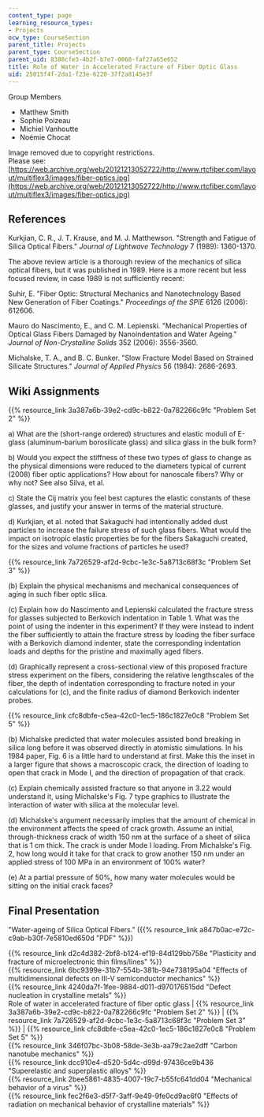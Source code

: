 ```yaml
---
content_type: page
learning_resource_types:
- Projects
ocw_type: CourseSection
parent_title: Projects
parent_type: CourseSection
parent_uid: 8388cfe3-4b2f-b7e7-0060-faf27a65e652
title: Role of Water in Accelerated Fracture of Fiber Optic Glass
uid: 25015f4f-2da1-f23e-6220-37f2a8145e3f
---
```


Group Members

*   Matthew Smith
*   Sophie Poizeau
*   Michiel Vanhoutte
*   Noémie Chocat

Image removed due to copyright restrictions.  
Please see: [https://web.archive.org/web/20121213052722/http://www.rtcfiber.com/layout/multiflex3/images/fiber-optics.jpg](https://web.archive.org/web/20121213052722/http://www.rtcfiber.com/layout/multiflex3/images/fiber-optics.jpg)

References
----------

Kurkjian, C. R., J. T. Krause, and M. J. Matthewson. "Strength and Fatigue of Silica Optical Fibers." _Journal of Lightwave Technology_ 7 (1989): 1360-1370.

The above review article is a thorough review of the mechanics of silica optical fibers, but it was published in 1989. Here is a more recent but less focused review, in case 1989 is not sufficiently recent:

Suhir, E. "Fiber Optic: Structural Mechanics and Nanotechnology Based New Generation of Fiber Coatings." _Proceedings of the SPIE_ 6126 (2006): 612606.

Mauro do Nascimento, E., and C. M. Lepienski. "Mechanical Properties of Optical Glass Fibers Damaged by Nanoindentation and Water Ageing." _Journal of Non-Crystalline Solids_ 352 (2006): 3556-3560.

Michalske, T. A., and B. C. Bunker. "Slow Fracture Model Based on Strained Silicate Structures." _Journal of Applied Physics_ 56 (1984): 2686-2693.

Wiki Assignments
----------------

{{% resource_link 3a387a6b-39e2-cd9c-b822-0a782266c9fc "Problem Set 2" %}}

a) What are the (short-range ordered) structures and elastic moduli of E-glass (aluminum-barium borosilicate glass) and silica glass in the bulk form?

b) Would you expect the stiffness of these two types of glass to change as the physical dimensions were reduced to the diameters typical of current (2008) fiber optic applications? How about for nanoscale fibers? Why or why not? See also Silva, et al.

c) State the Cij matrix you feel best captures the elastic constants of these glasses, and justify your answer in terms of the material structure.

d) Kurkjian, et al. noted that Sakaguchi had intentionally added dust particles to increase the failure stress of such glass fibers. What would the impact on isotropic elastic properties be for the fibers Sakaguchi created, for the sizes and volume fractions of particles he used?

{{% resource_link 7a726529-af2d-9cbc-1e3c-5a8713c68f3c "Problem Set 3" %}}

(b) Explain the physical mechanisms and mechanical consequences of aging in such fiber optic silica.

(c) Explain how do Nascimento and Lepienski calculated the fracture stress for glasses subjected to Berkovich indentation in Table 1. What was the point of using the indenter in this experiment? If they were instead to indent the fiber sufficiently to attain the fracture stress by loading the fiber surface with a Berkovich diamond indenter, state the corresponding indentation loads and depths for the pristine and maximally aged fibers.

(d) Graphically represent a cross-sectional view of this proposed fracture stress experiment on the fibers, considering the relative lengthscales of the fiber, the depth of indentation corresponding to fracture noted in your calculations for (c), and the finite radius of diamond Berkovich indenter probes.

{{% resource_link cfc8dbfe-c5ea-42c0-1ec5-186c1827e0c8 "Problem Set 5" %}}

(b) Michalske predicted that water molecules assisted bond breaking in silica long before it was observed directly in atomistic simulations. In his 1984 paper, Fig. 6 is a little hard to understand at first. Make this the inset in a larger figure that shows a macroscopic crack, the direction of loading to open that crack in Mode I, and the direction of propagation of that crack.

(c) Explain chemically assisted fracture so that anyone in 3.22 would understand it, using Michalske's Fig. 7 type graphics to illustrate the interaction of water with silica at the molecular level.

(d) Michalske's argument necessarily implies that the amount of chemical in the environment affects the speed of crack growth. Assume an initial, through-thickness crack of width 150 nm at the surface of a sheet of silica that is 1 cm thick. The crack is under Mode I loading. From Michalske's Fig. 2, how long would it take for that crack to grow another 150 nm under an applied stress of 100 MPa in an environment of 100% water?

(e) At a partial pressure of 50%, how many water molecules would be sitting on the initial crack faces?

Final Presentation
------------------

"Water-ageing of Silica Optical Fibers." ({{% resource_link a847b0ac-e72c-c9ab-b30f-7e5810ed650d "PDF" %}})

{{% resource_link d2c4d382-2bf8-b124-ef19-84d129bb758e "Plasticity and fracture of microelectronic thin films/lines" %}}  
{{% resource_link 6bc9399e-31b7-554b-381b-94e738195a04 "Effects of multidimensional defects on III-V semiconductor mechanics" %}}  
{{% resource_link 4240da7f-1fee-9884-d011-d970176515dd "Defect nucleation in crystalline metals" %}}  
Role of water in accelerated fracture of fiber optic glass | {{% resource_link 3a387a6b-39e2-cd9c-b822-0a782266c9fc "Problem Set 2" %}} | {{% resource_link 7a726529-af2d-9cbc-1e3c-5a8713c68f3c "Problem Set 3" %}} | {{% resource_link cfc8dbfe-c5ea-42c0-1ec5-186c1827e0c8 "Problem Set 5" %}}  
{{% resource_link 346f07bc-3b08-58de-3e3b-aa79c2ae2dff "Carbon nanotube mechanics" %}}  
{{% resource_link dcc910e4-d520-5d4c-d99d-97436ce9b436 "Superelastic and superplastic alloys" %}}  
{{% resource_link 2bee5861-4835-4007-19c7-b55fc641dd04 "Mechanical behavior of a virus" %}}  
{{% resource_link fec2f6e3-d5f7-3aff-9e49-9fe0cd9ac6f0 "Effects of radiation on mechanical behavior of crystalline materials" %}}